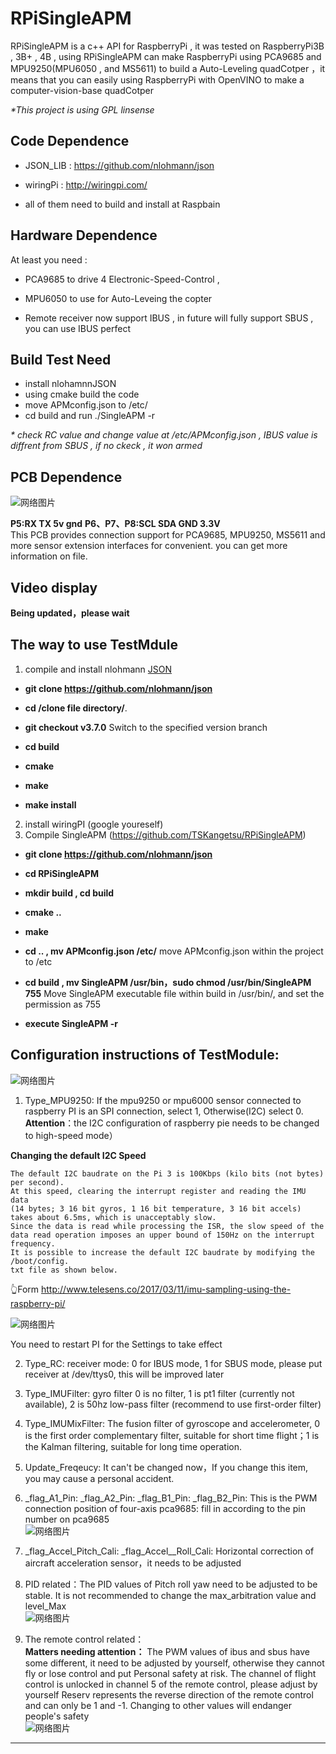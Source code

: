 
# RPiSingleAPM


RPiSingleAPM is a c++ API for RaspberryPi , it was tested on RaspberryPi3B , 3B+ , 4B , using RPiSingleAPM can make RaspberryPi using
PCA9685 and MPU9250(MPU6050 , and MS5611) to build a Auto-Leveling quadCotper ，it means that you can easily using RaspberryPi with OpenVINO to make a computer-vision-base quadCotper

*\*This project is using GPL linsense*

## Code Dependence
- JSON_LIB : https://github.com/nlohmann/json

- wiringPi : http://wiringpi.com/

- all of them need to build and install at Raspbain

## Hardware Dependence
At least you need :
 - PCA9685 to drive 4 Electronic-Speed-Control , 

 - MPU6050 to use for Auto-Leveing the copter

 - Remote receiver now support IBUS , in future will fully support SBUS , you can use IBUS perfect
 
## Build Test Need
 - install nlohamnnJSON
 - using cmake build the code
 - move APMconfig.json to /etc/
 - cd build and run ./SingleAPM -r

*\* check RC value and change value at /etc/APMconfig.json , IBUS value is diffrent from SBUS , if no ckeck , it won armed*

## PCB Dependence
![网络图片](https://github.com/pluierry/picture/blob/master/readme%20pictures/PI-PCB/PI-PCB.png?raw=true)

**P5:RX TX 5v gnd**
**P6、P7、P8:SCL SDA GND 3.3V**  
This PCB provides connection support for PCA9685, MPU9250, MS5611 and more sensor extension interfaces for convenient. you can get more information on file.

## Video display

**Being updated，please wait**


## The way to use TestMdule

 1. compile and install nlohmann [JSON](https://github.com/nlohmann/json)
- **git clone https://github.com/nlohmann/json**

- **cd /clone file directory/**. 

- **git checkout v3.7.0** Switch to the specified version branch

- **cd build**

- **cmake**

- **make**

- **make install**
2. install wiringPI (google youreself)
3. Compile SingleAPM (https://github.com/TSKangetsu/RPiSingleAPM)
- **git clone https://github.com/nlohmann/json**

- **cd RPiSingleAPM** 

- **mkdir build , cd build**

- **cmake ..**

- **make**

- **cd .. , mv APMconfig.json /etc/** 
move APMconfig.json within the project to /etc

- **cd build , mv SingleAPM /usr/bin，sudo chmod /usr/bin/SingleAPM 755**
Move SingleAPM executable file within build in /usr/bin/, and set the permission as 755
- **execute SingleAPM -r**

## Configuration instructions of TestModule:
![网络图片](https://github.com/pluierry/picture/blob/master/readme%20pictures/TestModule%E7%9A%84%E9%A3%9E%E8%A1%8C%E9%85%8D%E7%BD%AE%E8%AF%B4%E6%98%8E.png?raw=true)
1.	Type_MPU9250: 
If the mpu9250 or mpu6000 sensor connected to raspberry PI is an SPI connection, select 1, 
Otherwise(I2C) select 0.
**Attention**：the I2C configuration of raspberry pie needs to be changed to high-speed mode）

**Changing the default I2C Speed**
```
The default I2C baudrate on the Pi 3 is 100Kbps (kilo bits (not bytes) per second). 
At this speed, clearing the interrupt register and reading the IMU data 
(14 bytes; 3 16 bit gyros, 1 16 bit temperature, 3 16 bit accels) takes about 6.5ms, which is unacceptably slow. 
Since the data is read while processing the ISR, the slow speed of the data read operation imposes an upper bound of 150Hz on the interrupt frequency. 
It is possible to increase the default I2C baudrate by modifying the /boot/config.
txt file as shown below.  
```  
👆Form <http://www.telesens.co/2017/03/11/imu-sampling-using-the-raspberry-pi/>

![网络图片](https://github.com/pluierry/picture/blob/master/readme%20pictures/%E6%9B%B4%E6%94%B9I2c%E7%9A%84%E9%80%9F%E5%BA%A6.png?raw=true)

You need to restart PI for the Settings to take effect

2. Type_RC: receiver mode: 0 for IBUS mode, 1 for SBUS mode, please put receiver at /dev/ttys0, this will be improved later  
3. Type_IMUFilter: gyro filter 0 is no filter, 1 is pt1 filter (currently not available), 2 is 50hz low-pass filter (recommend to use first-order filter)  
4. Type_IMUMixFilter: The fusion filter of gyroscope and accelerometer, 0 is the first order complementary filter, suitable for short time flight；1 is the Kalman filtering, suitable for long time operation.  
5. Update_Freqeucy: It can't be changed now，If you change this item, you may cause a personal accident.  
6. _flag_A1_Pin:
  _flag_A2_Pin:
  _flag_B1_Pin:
  _flag_B2_Pin:
  This is the PWM connection position of four-axis pca9685: fill in according to the pin number on pca9685  
  ![网络图片](https://github.com/pluierry/picture/blob/master/readme%20pictures/%E9%92%88%E5%8F%B7.png?raw=true)  

7. _flag_Accel_Pitch_Cali:
_flag_Accel__Roll_Cali:
Horizontal correction of aircraft acceleration sensor，it needs to be adjusted

8. PID related：The PID values of Pitch roll yaw need to be adjusted to be stable. It is not recommended to change the max_arbitration value and level_Max  
![网络图片](https://github.com/pluierry/picture/blob/master/readme%20pictures/PID%E7%9B%B8%E5%85%B3.png?raw=true)

9. The remote control related：   
**Matters needing attention：**
The PWM values of ibus and sbus have some different, it need to be adjusted by yourself, otherwise they cannot fly or lose control and put Personal safety at risk. The channel of flight control is unlocked in channel 5 of the remote control, please adjust by yourself
Reserv represents the reverse direction of the remote control and can only be 1 and -1. Changing to other values will endanger people's safety  
![网络图片](https://github.com/pluierry/picture/blob/master/readme%20pictures/%E9%81%A5%E6%8E%A7%E5%99%A8%E7%9B%B8%E5%85%B3.png?raw=true)

****
